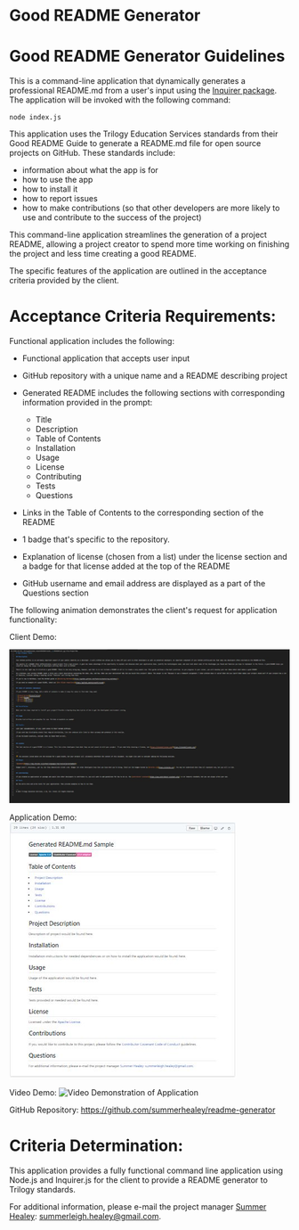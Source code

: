 # Good README Generator
  

# Good README Generator Guidelines

This is a command-line application that dynamically generates a professional README.md from a user's input using the [Inquirer package](https://www.npmjs.com/package/inquirer). The application will be invoked with the following command:

```
node index.js
```
This application uses the Trilogy Education Services standards from their Good README Guide to generate a README.md file for open source projects on GitHub. These standards include:

* information about what the app is for
* how to use the app
* how to install it
* how to report issues
* how to make contributions (so that other developers are more likely to use and contribute to the success of the project)
 
This command-line application streamlines the generation of a project README, allowing a project creator to spend more time working on finishing the project and less time creating a good README.


The specific features of the application are outlined in the acceptance criteria provided by the client. 

# Acceptance Criteria Requirements:

Functional application includes the following:

* Functional application that accepts user input

* GitHub repository with a unique name and a README describing project

* Generated README includes the following sections with corresponding information provided in the prompt: 

  * Title
  * Description
  * Table of Contents
  * Installation
  * Usage
  * License
  * Contributing
  * Tests
  * Questions

* Links in the Table of Contents to the corresponding section of the README

* 1 badge that's specific to the repository.

* Explanation of license (chosen from a list) under the license section and a badge for that license added at the top of the README 

* GitHub username and email address are displayed as a part of the Questions section

The following animation demonstrates the client's request for application functionality:

Client Demo:

![Good README Generator](./assets/images/readmeDemo.jpg)

Application Demo: 
![Deployed Application Screenshot](./assets/images/readmeGenerator.jpg)

Video Demo:
![Video Demonstration of Application](https://drive.google.com/file/d/1seF-hg-FnG3xnGFsyl_ATBg5TJiC36MW/view)

GitHub Repository: https://github.com/summerhealey/readme-generator

# Criteria Determination: 

This application provides a fully functional command line application using Node.js and Inquirer.js for the client to provide a README generator to Trilogy standards. 

For additional information, please e-mail the project manager [Summer Healey](https://github.com/summerhealey/): summerleigh.healey@gmail.com.
